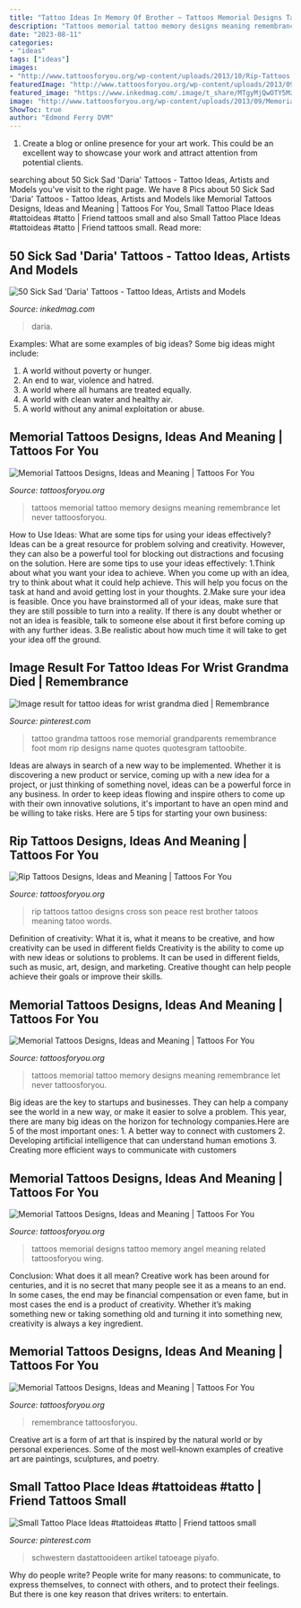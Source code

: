 ```yaml
---
title: "Tattoo Ideas In Memory Of Brother ~ Tattoos Memorial Designs Tattoo Memory Angel Meaning Related Tattoosforyou Wing"
description: "Tattoos memorial tattoo memory designs meaning remembrance let never tattoosforyou"
date: "2023-08-11"
categories:
- "ideas"
tags: ["ideas"]
images:
- "http://www.tattoosforyou.org/wp-content/uploads/2013/10/Rip-Tattoos.jpg"
featuredImage: "http://www.tattoosforyou.org/wp-content/uploads/2013/09/In-Memory-of-Tattoo.jpg"
featured_image: "https://www.inkedmag.com/.image/t_share/MTgyMjQwOTY5MzIyNjY5MTg3/daria.jpg"
image: "http://www.tattoosforyou.org/wp-content/uploads/2013/09/Memorial-Tattoos-Designs.jpg"
ShowToc: true
author: "Edmond Ferry DVM"
---
```



1. Create a blog or online presence for your art work. This could be an excellent way to showcase your work and attract attention from potential clients.

	

		
searching about 50 Sick Sad &#039;Daria&#039; Tattoos - Tattoo Ideas, Artists and Models you've visit to the right page. We have 8 Pics about 50 Sick Sad &#039;Daria&#039; Tattoos - Tattoo Ideas, Artists and Models like Memorial Tattoos Designs, Ideas and Meaning | Tattoos For You, Small Tattoo Place Ideas #tattoideas #tatto | Friend tattoos small and also Small Tattoo Place Ideas #tattoideas #tatto | Friend tattoos small. Read more:
		
    
## 50 Sick Sad &#039;Daria&#039; Tattoos - Tattoo Ideas, Artists And Models

<img loading=lazy src="https://www.inkedmag.com/.image/t_share/MTgyMjQwOTY5MzIyNjY5MTg3/daria.jpg" onerror="this.onerror=null;this.src='https://tse1.mm.bing.net/th?id=OIP.xPwx3AXV4K4g5uWBVZ6iYAHaD4&amp;pid=15.1';" alt="50 Sick Sad &#039;Daria&#039; Tattoos - Tattoo Ideas, Artists and Models">

_Source: inkedmag.com_

>daria. 

	

Examples: What are some examples of big ideas?
Some big ideas might include: 
1. A world without poverty or hunger.
2. An end to war, violence and hatred.
3. A world where all humans are treated equally.
4. A world with clean water and healthy air.
5. A world without any animal exploitation or abuse.

    
## Memorial Tattoos Designs, Ideas And Meaning | Tattoos For You

<img loading=lazy src="http://www.tattoosforyou.org/wp-content/uploads/2013/09/In-Memory-of-Tattoo.jpg" onerror="this.onerror=null;this.src='https://tse3.mm.bing.net/th?id=OIP.MwiH3Ztx4m-pMPYShkH9EwHaJ3&amp;pid=15.1';" alt="Memorial Tattoos Designs, Ideas and Meaning | Tattoos For You">

_Source: tattoosforyou.org_

>tattoos memorial tattoo memory designs meaning remembrance let never tattoosforyou. 

	

How to Use Ideas: What are some tips for using your ideas effectively?
Ideas can be a great resource for problem solving and creativity. However, they can also be a powerful tool for blocking out distractions and focusing on the solution. Here are some tips to use your ideas effectively:
1.Think about what you want your idea to achieve. When you come up with an idea, try to think about what it could help achieve. This will help you focus on the task at hand and avoid getting lost in your thoughts.
2.Make sure your idea is feasible. Once you have brainstormed all of your ideas, make sure that they are still possible to turn into a reality. If there is any doubt whether or not an idea is feasible, talk to someone else about it first before coming up with any further ideas.
3.Be realistic about how much time it will take to get your idea off the ground.

    
## Image Result For Tattoo Ideas For Wrist Grandma Died | Remembrance

<img loading=lazy src="https://i.pinimg.com/736x/49/3e/8c/493e8c9343eb674832682409accbfe05.jpg" onerror="this.onerror=null;this.src='https://tse3.mm.bing.net/th?id=OIP.PwxPsg04jhrr_FDUM5lEywAAAA&amp;pid=15.1';" alt="Image result for tattoo ideas for wrist grandma died | Remembrance">

_Source: pinterest.com_

>tattoo grandma tattoos rose memorial grandparents remembrance foot mom rip designs name quotes quotesgram tattoobite. 

	

Ideas are always in search of a new way to be implemented. Whether it is discovering a new product or service, coming up with a new idea for a project, or just thinking of something novel, ideas can be a powerful force in any business. In order to keep ideas flowing and inspire others to come up with their own innovative solutions, it's important to have an open mind and be willing to take risks. Here are 5 tips for starting your own business: 
    
## Rip Tattoos Designs, Ideas And Meaning | Tattoos For You

<img loading=lazy src="http://www.tattoosforyou.org/wp-content/uploads/2013/10/Rip-Tattoos.jpg" onerror="this.onerror=null;this.src='https://tse3.mm.bing.net/th?id=OIP.R1lQlBBuaT1qdMqaBUd5xwHaLI&amp;pid=15.1';" alt="Rip Tattoos Designs, Ideas and Meaning | Tattoos For You">

_Source: tattoosforyou.org_

>rip tattoos tattoo designs cross son peace rest brother tatoos meaning tatoo words. 

	

Definition of creativity: What it is, what it means to be creative, and how creativity can be used in different fields
Creativity is the ability to come up with new ideas or solutions to problems. It can be used in different fields, such as music, art, design, and marketing. Creative thought can help people achieve their goals or improve their skills.

    
## Memorial Tattoos Designs, Ideas And Meaning | Tattoos For You

<img loading=lazy src="http://www.tattoosforyou.org/wp-content/uploads/2013/09/In-Memory-of-Tattoo-768x1024.jpg" onerror="this.onerror=null;this.src='https://tse1.mm.bing.net/th?id=OIP.S1PcYgy4-zsc2wJgJCUiNQHaJ4&amp;pid=15.1';" alt="Memorial Tattoos Designs, Ideas and Meaning | Tattoos For You">

_Source: tattoosforyou.org_

>tattoos memorial tattoo memory designs meaning remembrance let never tattoosforyou. 

	

Big ideas are the key to startups and businesses. They can help a company see the world in a new way, or make it easier to solve a problem. This year, there are many big ideas on the horizon for technology companies.Here are 5 of the most important ones: 1. A better way to connect with customers 2. Developing artificial intelligence that can understand human emotions 3. Creating more efficient ways to communicate with customers 
    
## Memorial Tattoos Designs, Ideas And Meaning | Tattoos For You

<img loading=lazy src="http://www.tattoosforyou.org/wp-content/uploads/2013/09/Memorial-Tattoos-Designs.jpg" onerror="this.onerror=null;this.src='https://tse1.mm.bing.net/th?id=OIP.0sOhd050vuguWGmda7L3UwHaJ4&amp;pid=15.1';" alt="Memorial Tattoos Designs, Ideas and Meaning | Tattoos For You">

_Source: tattoosforyou.org_

>tattoos memorial designs tattoo memory angel meaning related tattoosforyou wing. 

	

Conclusion: What does it all mean?
Creative work has been around for centuries, and it is no secret that many people see it as a means to an end. In some cases, the end may be financial compensation or even fame, but in most cases the end is a product of creativity. Whether it’s making something new or taking something old and turning it into something new, creativity is always a key ingredient.

    
## Memorial Tattoos Designs, Ideas And Meaning | Tattoos For You

<img loading=lazy src="https://www.tattoosforyou.org/wp-content/uploads/2013/09/Memory-Tattoo.jpg" onerror="this.onerror=null;this.src='https://tse4.mm.bing.net/th?id=OIP.f95XPsySwMKMvzbNNsGHWAHaJ4&amp;pid=15.1';" alt="Memorial Tattoos Designs, Ideas and Meaning | Tattoos For You">

_Source: tattoosforyou.org_

>remembrance tattoosforyou. 

	

Creative art is a form of art that is inspired by the natural world or by personal experiences. Some of the most well-known examples of creative art are paintings, sculptures, and poetry.

    
## Small Tattoo Place Ideas #tattoideas #tatto | Friend Tattoos Small

<img loading=lazy src="https://i.pinimg.com/736x/59/e0/31/59e031353c2fa7aba87042b87f585b23.jpg" onerror="this.onerror=null;this.src='https://tse1.mm.bing.net/th?id=OIP.UuPP3qummn1OQZ9etALy5gAAAA&amp;pid=15.1';" alt="Small Tattoo Place Ideas #tattoideas #tatto | Friend tattoos small">

_Source: pinterest.com_

>schwestern dastattooideen artikel tatoeage piyafo. 

	

Why do people write?
People write for many reasons: to communicate, to express themselves, to connect with others, and to protect their feelings. But there is one key reason that drives writers: to entertain.

